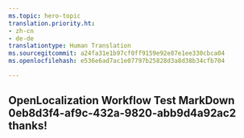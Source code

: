 ```yaml
---
ms.topic: hero-topic
translation.priority.ht:
- zh-cn
- de-de
translationtype: Human Translation
ms.sourcegitcommit: a24fa31e1b97cf0ff9159e92e87e1ee330cbca04
ms.openlocfilehash: e536e6ad7ac1e07797b25828d3a8d38b34cfb704

---
```

## OpenLocalization Workflow Test MarkDown 0eb8d3f4-af9c-432a-9820-abb9d4a92ac2 thanks!



<!--HONumber=Oct16_HO3-->


